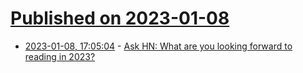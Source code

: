 # [Published on 2023-01-08](index.md)

* [2023-01-08, 17:05:04](https://news.ycombinator.com/item?id=34300803) - [Ask HN: What are you looking forward to reading in 2023?](https://news.ycombinator.com/item?id=34300803)
